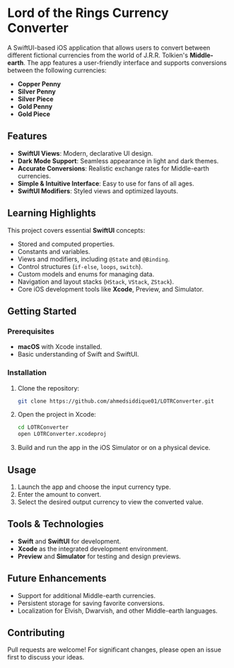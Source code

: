 # Lord of the Rings Currency Converter  

A SwiftUI-based iOS application that allows users to convert between different fictional currencies from the world of J.R.R. Tolkien's **Middle-earth**. The app features a user-friendly interface and supports conversions between the following currencies:

- **Copper Penny**  
- **Silver Penny**  
- **Silver Piece**  
- **Gold Penny**  
- **Gold Piece**

## Features  

- **SwiftUI Views**: Modern, declarative UI design.  
- **Dark Mode Support**: Seamless appearance in light and dark themes.  
- **Accurate Conversions**: Realistic exchange rates for Middle-earth currencies.  
- **Simple & Intuitive Interface**: Easy to use for fans of all ages.  
- **SwiftUI Modifiers**: Styled views and optimized layouts.  

## Learning Highlights  

This project covers essential **SwiftUI** concepts:  
- Stored and computed properties.  
- Constants and variables.  
- Views and modifiers, including `@State` and `@Binding`.  
- Control structures (`if-else`, `loops`, `switch`).  
- Custom models and enums for managing data.  
- Navigation and layout stacks (`HStack`, `VStack`, `ZStack`).  
- Core iOS development tools like **Xcode**, Preview, and Simulator.

## Getting Started  

### Prerequisites  
- **macOS** with Xcode installed.  
- Basic understanding of Swift and SwiftUI.  

### Installation  

1. Clone the repository:  
   ```bash  
   git clone https://github.com/ahmedsiddique01/LOTRConverter.git  
   ```  

2. Open the project in Xcode:  
   ```bash  
   cd LOTRConverter  
   open LOTRConverter.xcodeproj  
   ```  

3. Build and run the app in the iOS Simulator or on a physical device.  

## Usage  

1. Launch the app and choose the input currency type.  
2. Enter the amount to convert.  
3. Select the desired output currency to view the converted value.  

## Tools & Technologies  

- **Swift** and **SwiftUI** for development.  
- **Xcode** as the integrated development environment.  
- **Preview** and **Simulator** for testing and design previews.  

## Future Enhancements  

- Support for additional Middle-earth currencies.  
- Persistent storage for saving favorite conversions.  
- Localization for Elvish, Dwarvish, and other Middle-earth languages.  

## Contributing  

Pull requests are welcome! For significant changes, please open an issue first to discuss your ideas.  
